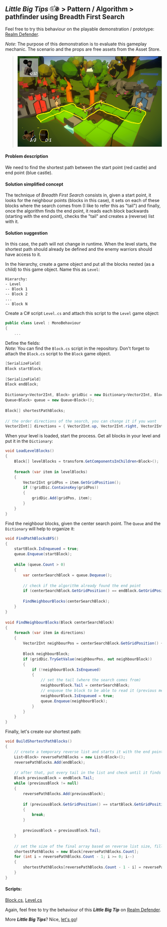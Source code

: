 ## _**Little Big Tips**_ ![Joystick](https://raw.githubusercontent.com/alissin/alissin.github.io/master/images/joystick.png) > Pattern / Algorithm > pathfinder using Breadth First Search

Feel free to try this behaviour on the playable demonstration / prototype: [Realm Defender](https://simmer.io/@alissin/realm-defender).

_Note_: The purpose of this demonstration is to evaluate this gameplay mechanic. The scenario and the props are free assets from the Asset Store.

> ![Realm Defender](./../../z_images/realm_defender/breadth-first-search.png)

#### Problem description
We need to find the shortest path between the start point (red castle) and end point (blue castle).

#### Solution simplified concept
The technique of _Breadth First Search_ consists in, given a start point, it looks for the neighbour points (blocks in this case), it sets on each of these blocks where the search comes from (I like to refer this as "tail") and finally, once the algorithm finds the end point, it reads each block backwards (starting with the end point), checks the "tail" and creates a (reverse) list with it.

#### Solution suggestion
In this case, the path will not change in runtime. When the level starts, the shortest path should already be defined and the enemy warriors should have access to it.

In the hierarchy, create a game object and put all the blocks nested (as a child) to this game object. Name this as `Level`:

```
Hierarchy:
- Level
-- Block 1
-- Block 2
...
-- Block N
```

Create a C# script `Level.cs` and attach this script to the `Level` game object:

```csharp
public class Level : MonoBehaviour
{
    ...
```

Define the fields:<br/>
_Note_: You can find the `Block.cs` script in the repository. Don't forget to attach the `Block.cs` script to the `Block` game object.

```csharp
[SerializeField]
Block startBlock;

[SerializeField]
Block endBlock;

Dictionary<Vector2Int, Block> gridDic = new Dictionary<Vector2Int, Block>();
Queue<Block> queue = new Queue<Block>();

Block[] shortestPathBlocks;

// the order directions of the search, you can change it if you want
Vector2Int[] directions = { Vector2Int.up, Vector2Int.right, Vector2Int.down, Vector2Int.left };
```

When your level is loaded, start the process. Get all blocks in your level and put it in the `Dictionary`:

```csharp
void LoadLevelBlocks()
{
    Block[] levelBlocks = transform.GetComponentsInChildren<Block>();

    foreach (var item in levelBlocks)
    {
        Vector2Int gridPos = item.GetGridPosition();
        if (!gridDic.ContainsKey(gridPos)) 
        {
            gridDic.Add(gridPos, item);
        }
    }
}
```

Find the neighbour blocks, given the center search point. The `Queue` and the `Dictionary` will help to organize it:

```csharp
void FindPathBlocksBFS()
{
    startBlock.IsEnqueued = true;
    queue.Enqueue(startBlock);

    while (queue.Count > 0)
    {
        var centerSearchBlock = queue.Dequeue();

        // check if the algorithm already found the end point
        if (centerSearchBlock.GetGridPosition() == endBlock.GetGridPosition()) break;

        FindNeighbourBlocks(centerSearchBlock);
    }
}

void FindNeighbourBlocks(Block centerSearchBlock)
{
    foreach (var item in directions)
    {
        Vector2Int neighbourPos = centerSearchBlock.GetGridPosition() + item;

        Block neighbourBlock;
        if (gridDic.TryGetValue(neighbourPos, out neighbourBlock))
        {
            if (!neighbourBlock.IsEnqueued)
            {
                // set the tail (where the search comes from)
                neighbourBlock.Tail = centerSearchBlock;
                // enqueue the block to be able to read it (previous method)
                neighbourBlock.IsEnqueued = true;
                queue.Enqueue(neighbourBlock);
            }
        }
    }
}
```

Finally, let's create our shortest path:

```csharp
void BuildShortestPathBlocks()
{
    // create a temporary reverse list and starts it with the end point
    List<Block> reversePathBlocks = new List<Block>();
    reversePathBlocks.Add(endBlock);

    // after that, put every tail in the list and check until it finds the start point
    Block previousBlock = endBlock.Tail;
    while (previousBlock != null)
    {
        reversePathBlocks.Add(previousBlock);

        if (previousBlock.GetGridPosition() == startBlock.GetGridPosition())
        {
            break;
        }

        previousBlock = previousBlock.Tail;
    }

    // set the size of the final array based on reverse list size, fill it in a reverse mode and here we go: our shortest path blocks!
    shortestPathBlocks = new Block[reversePathBlocks.Count];
    for (int i = reversePathBlocks.Count - 1; i >= 0; i--)
    {
        shortestPathBlocks[reversePathBlocks.Count - 1 - i] = reversePathBlocks[i];
    }
}
```

#### Scripts:
[Block.cs](./Block.cs), [Level.cs](./Level.cs)

Again, feel free to try the behaviour of this _**Little Big Tip**_ on [Realm Defender](https://simmer.io/@alissin/realm-defender).

More _**Little Big Tips**_? Nice, [let's go](https://github.com/alissin/little-big-tips)!